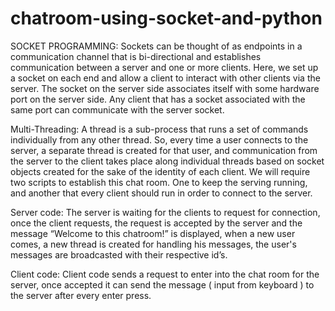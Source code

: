 # chatroom-using-socket-and-python
SOCKET PROGRAMMING:
Sockets can be thought of as endpoints in a communication channel that is bi-directional and establishes communication between a server and one or more clients. Here, we set up a socket on each end and allow a client to interact with other clients via the server. The socket on the server side associates itself with some hardware port on the server side. Any client that has a socket associated with the same port can communicate with the server socket. 

Multi-Threading:
A thread is a sub-process that runs a set of commands individually from any other thread. So, every time a user connects to the server, a separate thread is created for that user, and communication from the server to the client takes place along individual threads based on socket objects created for the sake of the identity of each client. 
We will require two scripts to establish this chat room. One to keep the serving running, and another that every client should run in order to connect to the server. 

Server code:
The server is waiting for the clients to request for connection, once the client requests, the request is accepted by the server and the message “Welcome to this chatroom!” is displayed, when a new user comes, a new thread is created for handling his messages, the user's messages are broadcasted with their respective id’s.

Client code:
Client code sends a request to enter into the chat room for the server, once accepted it can send the message ( input from keyboard ) to the server after every enter press. 
